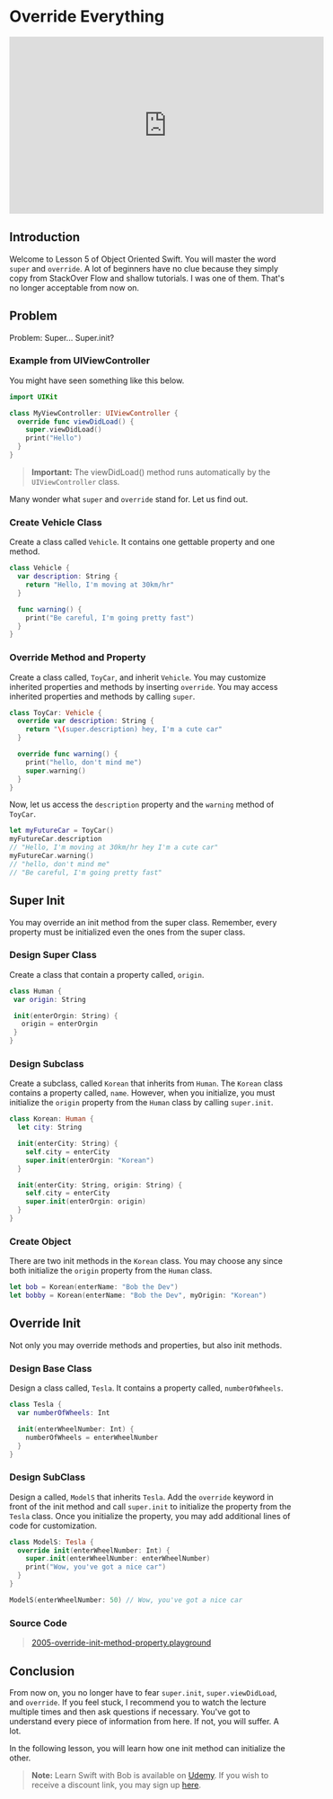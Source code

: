 # Override Everything
<div align="center">
<iframe width="560" height="315" src="https://www.youtube.com/embed/mCrFjz2CnDc" frameborder="0" allowfullscreen></iframe>
</div>

## Introduction
Welcome to Lesson 5 of Object Oriented Swift. You will master the word `super` and `override`. A lot of beginners  have no clue because they simply copy from StackOver Flow and shallow tutorials. I was one of them. That's no longer acceptable from now on.

## Problem
Problem: Super... Super.init?

### Example from UIViewController
You might have seen something like this below.

```swift
import UIKit

class MyViewController: UIViewController {
  override func viewDidLoad() {
    super.viewDidLoad()
    print("Hello")
  }
}
```

> **Important:** The viewDidLoad() method runs automatically by the `UIViewController` class.

Many wonder what `super` and `override` stand for. Let us find out.

### Create Vehicle Class
Create a class called `Vehicle`. It contains one gettable property and one method.

```swift
class Vehicle {
  var description: String {
    return "Hello, I'm moving at 30km/hr"
  }

  func warning() {
    print("Be careful, I'm going pretty fast")
  }
}
```

### Override Method and Property
Create a class called, `ToyCar`, and inherit `Vehicle`. You may customize inherited properties and methods by inserting `override`.  You may access inherited properties and methods by calling `super`.

```swift
class ToyCar: Vehicle {
  override var description: String {
    return "\(super.description) hey, I'm a cute car"
  }

  override func warning() {
    print("hello, don't mind me")
    super.warning()
  }
}
```

Now, let us access the `description` property and the `warning` method of `ToyCar`.

```swift
let myFutureCar = ToyCar()
myFutureCar.description
// "Hello, I'm moving at 30km/hr hey I'm a cute car"
myFutureCar.warning()
// "hello, don't mind me"
// "Be careful, I'm going pretty fast"
```

## Super Init
You may override an init method from the super class. Remember, every property must be initialized even the ones from the super class.

### Design Super Class
Create a class that contain a property called, `origin`.

```swift
class Human {
 var origin: String

 init(enterOrgin: String) {
   origin = enterOrgin
 }
}
```

### Design Subclass
Create a subclass, called `Korean` that inherits from `Human`. The `Korean` class contains a property called, `name`.  However, when you initialize, you must initialize the `origin` property from the `Human` class by calling `super.init`.

```swift
class Korean: Human {
  let city: String

  init(enterCity: String) {
    self.city = enterCity
    super.init(enterOrgin: "Korean")
  }

  init(enterCity: String, origin: String) {
    self.city = enterCity
    super.init(enterOrgin: origin)
  }
}
```
### Create Object
There are two init methods in the `Korean` class. You may choose any since both initialize the `origin` property from the `Human` class.

```swift
let bob = Korean(enterName: "Bob the Dev")
let bobby = Korean(enterName: "Bob the Dev", myOrigin: "Korean")
```

## Override Init
Not only you may override methods and properties, but also init methods.

### Design Base Class
Design a class called, `Tesla`. It contains a property called, `numberOfWheels`.

```swift
class Tesla {
  var numberOfWheels: Int

  init(enterWheelNumber: Int) {
    numberOfWheels = enterWheelNumber
  }
}
```

### Design SubClass
Design a called, `ModelS` that inherits `Tesla`. Add the `override` keyword in front of the init method and call `super.init` to initialize the property from the `Tesla` class. Once you initialize the property, you may add additional lines of code for customization.

```swift
class ModelS: Tesla {
  override init(enterWheelNumber: Int) {
    super.init(enterWheelNumber: enterWheelNumber)
    print("Wow, you've got a nice car")
  }
}

ModelS(enterWheelNumber: 50) // Wow, you've got a nice car
```

### Source Code
> [2005-override-init-method-property.playground](https://www.dropbox.com/sh/nldu0rhd1eqb6o9/AAAzzyPmG_Lk463JeV2ngJYSa?dl=0l=0)


## Conclusion
From now on, you no longer have to fear `super.init`, `super.viewDidLoad`, and `override`. If you feel stuck, I recommend you to watch the lecture multiple times and then ask questions if necessary. You've got to understand every piece of information from here. If not, you will suffer. A lot.

In the following lesson, you will learn how one init method can initialize the other.

> **Note:** Learn Swift with Bob is available on [Udemy](https://udemy.com/learn-swift-with-bob/). If you wish to receive a discount link, you may sign up [here](https://goo.gl/RR4K27).
